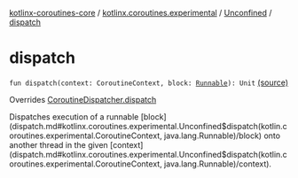 [kotlinx-coroutines-core](../../index.md) / [kotlinx.coroutines.experimental](../index.md) / [Unconfined](index.md) / [dispatch](.)

# dispatch

`fun dispatch(context: CoroutineContext, block: `[`Runnable`](http://docs.oracle.com/javase/6/docs/api/java/lang/Runnable.html)`): Unit` [(source)](http://github.com/kotlin/kotlinx.coroutines/tree/master/kotlinx-coroutines-core/src/main/kotlin/kotlinx/coroutines/experimental/CoroutineContext.kt#L45)

Overrides [CoroutineDispatcher.dispatch](../-coroutine-dispatcher/dispatch.md)

Dispatches execution of a runnable [block](dispatch.md#kotlinx.coroutines.experimental.Unconfined$dispatch(kotlin.coroutines.experimental.CoroutineContext, java.lang.Runnable)/block) onto another thread in the given [context](dispatch.md#kotlinx.coroutines.experimental.Unconfined$dispatch(kotlin.coroutines.experimental.CoroutineContext, java.lang.Runnable)/context).

